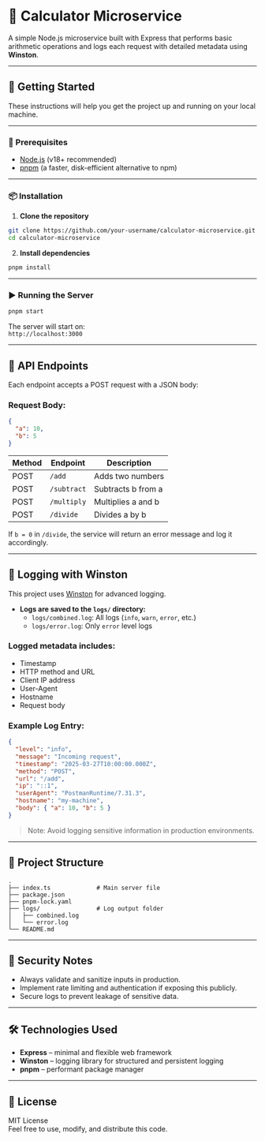# 🧮 Calculator Microservice

A simple Node.js microservice built with Express that performs basic arithmetic operations and logs each request with detailed metadata using **Winston**.

---

## 🚀 Getting Started

These instructions will help you get the project up and running on your local machine.

---

### 🧾 Prerequisites

- [Node.js](https://nodejs.org/) (v18+ recommended)
- [pnpm](https://pnpm.io/) (a faster, disk-efficient alternative to npm)

---

### 📦 Installation

1. **Clone the repository**

```bash
git clone https://github.com/your-username/calculator-microservice.git
cd calculator-microservice
```

2. **Install dependencies**

```bash
pnpm install
```

---

### ▶️ Running the Server

```bash
pnpm start
```

The server will start on:  
`http://localhost:3000`

---

## 📡 API Endpoints

Each endpoint accepts a POST request with a JSON body:

### Request Body:

```json
{
  "a": 10,
  "b": 5
}
```

| Method | Endpoint    | Description        |
| ------ | ----------- | ------------------ |
| POST   | `/add`      | Adds two numbers   |
| POST   | `/subtract` | Subtracts b from a |
| POST   | `/multiply` | Multiplies a and b |
| POST   | `/divide`   | Divides a by b     |

If `b = 0` in `/divide`, the service will return an error message and log it accordingly.

---

## 📜 Logging with Winston

This project uses [Winston](https://github.com/winstonjs/winston) for advanced logging.

- **Logs are saved to the `logs/` directory:**
  - `logs/combined.log`: All logs (`info`, `warn`, `error`, etc.)
  - `logs/error.log`: Only `error` level logs

### Logged metadata includes:

- Timestamp
- HTTP method and URL
- Client IP address
- User-Agent
- Hostname
- Request body

### Example Log Entry:

```json
{
  "level": "info",
  "message": "Incoming request",
  "timestamp": "2025-03-27T10:00:00.000Z",
  "method": "POST",
  "url": "/add",
  "ip": "::1",
  "userAgent": "PostmanRuntime/7.31.3",
  "hostname": "my-machine",
  "body": { "a": 10, "b": 5 }
}
```

> Note: Avoid logging sensitive information in production environments.

---

## 📁 Project Structure

```
.
├── index.ts             # Main server file
├── package.json
├── pnpm-lock.yaml
├── logs/                # Log output folder
│   ├── combined.log
│   └── error.log
└── README.md
```

---

## 🔐 Security Notes

- Always validate and sanitize inputs in production.
- Implement rate limiting and authentication if exposing this publicly.
- Secure logs to prevent leakage of sensitive data.

---

## 🛠 Technologies Used

- **Express** – minimal and flexible web framework
- **Winston** – logging library for structured and persistent logging
- **pnpm** – performant package manager

---

## 📄 License

MIT License  
Feel free to use, modify, and distribute this code.
